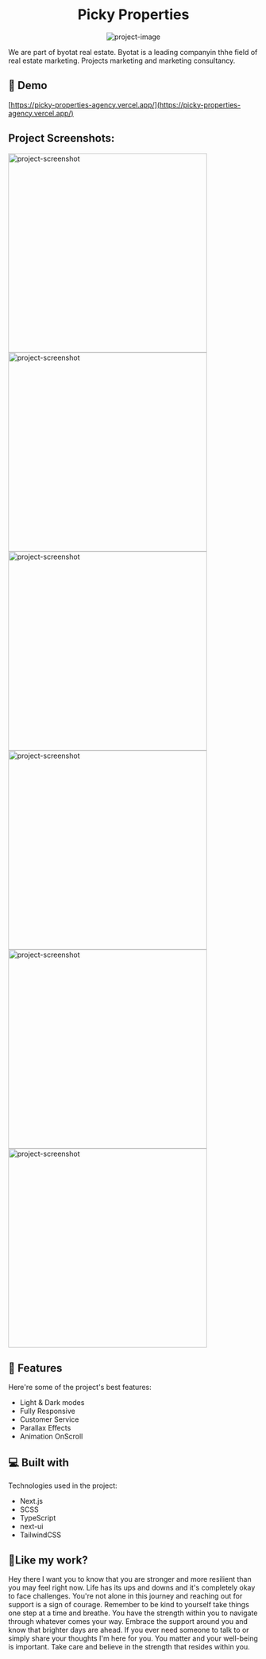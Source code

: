 <h1 align="center" id="title">Picky Properties</h1>

<p align="center"><img src="https://i.imgur.com/CaC0g6n.png" alt="project-image"></p>

<p id="description">We are part of byotat real estate. Byotat is a leading companyin thhe field of real estate marketing. Projects marketing and marketing consultancy.</p>

<h2>🚀 Demo</h2>

[https://picky-properties-agency.vercel.app/](https://picky-properties-agency.vercel.app/)

<h2>Project Screenshots:</h2>

<img src="https://i.imgur.com/SpCkeEN.png" alt="project-screenshot" width="400" height="400/">

<img src="https://i.imgur.com/gBaKqvj.png" alt="project-screenshot" width="400" height="400/">

<img src="https://i.imgur.com/wzo1Vyr.png" alt="project-screenshot" width="400" height="400/">

<img src="https://i.imgur.com/kiBfOl5.png" alt="project-screenshot" width="400" height="400/">

<img src="https://i.imgur.com/D9AthbX.png" alt="project-screenshot" width="400" height="400/">

<img src="https://i.imgur.com/pn9AHN8.png" alt="project-screenshot" width="400" height="400/">

  
  
<h2>🧐 Features</h2>

Here're some of the project's best features:

*   Light & Dark modes
*   Fully Responsive
*   Customer Service
*   Parallax Effects
*   Animation OnScroll

  
  
<h2>💻 Built with</h2>

Technologies used in the project:

*   Next.js
*   SCSS
*   TypeScript
*   next-ui
*   TailwindCSS

<h2>💖Like my work?</h2>

Hey there I want you to know that you are stronger and more resilient than you may feel right now. Life has its ups and downs and it's completely okay to face challenges. You're not alone in this journey and reaching out for support is a sign of courage. Remember to be kind to yourself take things one step at a time and breathe. You have the strength within you to navigate through whatever comes your way. Embrace the support around you and know that brighter days are ahead. If you ever need someone to talk to or simply share your thoughts I'm here for you. You matter and your well-being is important. Take care and believe in the strength that resides within you.
